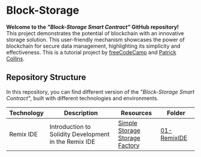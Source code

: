 # Block-Storage

**Welcome to the _"Block-Storage Smart Contract"_ GitHub repository!**<br />
This project demonstrates the potential of blockchain with an innovative storage solution. This user-friendly mechanism showcases the power of blockchain for secure data management, highlighting its simplicity and effectiveness. This is a tutorial project by [freeCodeCamp](https://www.freecodecamp.org/) and [Patrick Collins](https://twitter.com/PatrickAlphaC).

## Repository Structure

In this repository, you can find different version of the _"Block-Storage Smart Contract"_, built with different technologies and environments.

| Technology | Description                                                | Resources                                                                                                                                                                                                                                                       | Folder                                                                             |
| ---------- | ---------------------------------------------------------- | --------------------------------------------------------------------------------------------------------------------------------------------------------------------------------------------------------------------------------------------------------------- | ---------------------------------------------------------------------------------- |
| Remix IDE  | Introduction to Solidity Development<br />in the Remix IDE | [Simple Storage](https://github.com/smartcontractkit/full-blockchain-solidity-course-js#lesson-2-welcome-to-remix-simple-storage)<br />[Storage Factory](https://github.com/smartcontractkit/full-blockchain-solidity-course-js#lesson-3-remix-storage-factory) | [01-RemixIDE](https://github.com/ThomasCode92/Block-Storage/tree/main/01-RemixIDE) |
